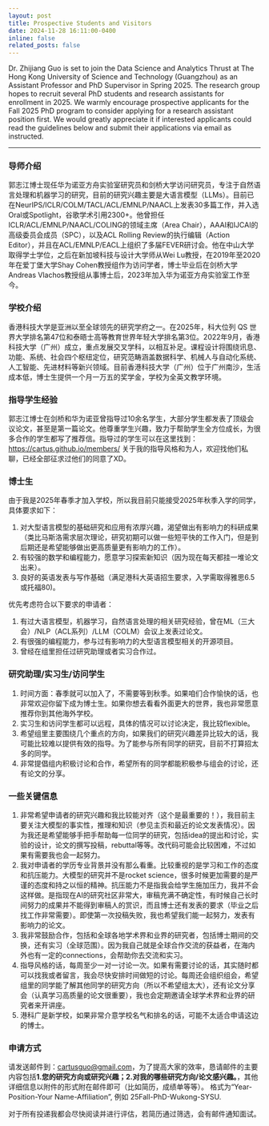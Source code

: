 ```yaml
---
layout: post
title: Prospective Students and Visitors
date: 2024-11-28 16:11:00-0400
inline: false
related_posts: false
---
```


Dr. Zhijiang Guo is set to join the Data Science and Analytics Thrust at The Hong Kong University of Science and Technology (Guangzhou) as an Assistant Professor and PhD Supervisor in Spring 2025. The research group hopes to recruit several PhD students and research assistants for enrollment in 2025. We warmly encourage prospective applicants for the Fall 2025 PhD program to consider applying for a research assistant position first. We would greatly appreciate it if interested applicants could read the guidelines below and submit their applications via email as instructed.

---

### 导师介绍

郭志江博士现任华为诺亚方舟实验室研究员和剑桥大学访问研究员，专注于自然语言处理和机器学习的研究，目前的研究兴趣主要是大语言模型（LLMs）。目前已在NeurIPS/ICLR/COLM/TACL/ACL/EMNLP/NAACL上发表30多篇工作，并入选Oral或Spotlight，谷歌学术引用2300+。他曾担任ICLR/ACL/EMNLP/NAACL/COLING的领域主席（Area Chair），AAAI和IJCAI的高级委员会成员（SPC），以及ACL Rolling Review的执行编辑（Action Editor），并且在ACL/EMNLP/EACL上组织了多届FEVER研讨会。他在中山大学取得学士学位，之后在新加坡科技与设计大学师从Wei Lu教授，在2019年至2020年在爱丁堡大学Shay Cohen教授组作为访问学者，博士毕业后在剑桥大学Andreas Vlachos教授组从事博士后，2023年加入华为诺亚方舟实验室工作至今。

### 学校介绍

香港科技大学是亚洲以至全球领先的研究学府之一。在2025年，科大位列 QS 世界大学排名第47位和泰晤士高等教育世界年轻大学排名第3位。2022年9月，香港科技大学（广州）成立，重点发展交叉学科，以相互补足。课程设计将围绕讯息、功能、系统、社会四个枢纽定位，研究范畴涵盖数据科学、机械人与自动化系统、人工智能、先进材料等新兴领域。目前香港科技大学（广州）位于广州南沙，生活成本低，博士生提供一个月一万五的奖学金，学校为全英文教学环境。

### 指导学生经验

郭志江博士在剑桥和华为诺亚曾指导过10余名学生，大部分学生都发表了顶级会议论文，甚至是第一篇论文。他尊重学生兴趣，致力于帮助学生全方位成长，为很多合作的学生都写了推荐信。指导过的学生可以在这里找到：https://cartus.github.io/members/ 关于我的指导风格和为人，欢迎找他们私聊，已经全部征求过他们的同意了XD。

### 博士生

由于我是2025年春季才加入学校，所以我目前只能接受2025年秋季入学的同学，具体要求如下：
1. 对大型语言模型的基础研究和应用有浓厚兴趣，渴望做出有影响力的科研成果（类比马斯洛需求层次理论，研究初期可以做一些短平快的工作入门，但是到后期还是希望能够做出更高质量更有影响力的工作）。
2. 有较强的数学和编程能力，愿意学习探索新知识（因为现在每天都挂一堆论文出来）。
3. 良好的英语发表与写作基础（满足港科大英语招生要求，入学需取得雅思6.5或托福80)。

优先考虑符合以下要求的申请者：
1. 有过大语言模型，机器学习，自然语言处理的相关研究经验，曾在ML（三大会）/NLP（ACL系列）/LLM（COLM）会议上发表过论文。
2. 有很强的编程能力，参与过有影响力的大型语言模型相关的开源项目。
3. 曾经在组里担任过研究助理或者实习合作过。

### 研究助理/实习生/访问学生

1. 时间方面：春季就可以加入了，不需要等到秋季。如果咱们合作愉快的话，也非常欢迎你留下成为博士生。如果你想去看看外面更大的世界，我也非常愿意推荐你到其他海外学校。
2. 实习生和访问学生都可以远程，具体的情况可以讨论决定，我比较flexible。
3. 希望组里主要围绕几个重点的方向，如果我们的研究兴趣差异比较大的话，我可能比较难以提供有效的指导。为了能参与所有同学的研究，目前不打算招太多的同学。
4. 非常提倡组内积极讨论和合作，希望所有的同学都能积极参与组会的讨论，还有论文的分享。

### 一些关键信息

1. 非常希望申请者的研究兴趣和我比较能对齐（这个是最重要的！），我目前主要关注大模型的事实性，推理和知识（参见主页和最近的论文发表情况）。因为我还是希望能够手把手帮助每一位同学的研究，包括idea的提出和讨论，实验的设计，论文的撰写投稿，rebuttal等等。改代码可能会比较困难，不过如果有需要我也会一起努力。
2. 我对申请者的学历专业背景并没有那么看重。比较重视的是学习和工作的态度和抗压能力。大模型的研究并不是rocket science，很多时候更加需要的是严谨的态度和持之以恒的精神。抗压能力不是指我会给学生施加压力，我并不会这样做。是指现在AI的研究社区非常大，审稿充满不确定性，有时候自己长时间努力的成果并不能得到审稿人的赏识，而且博士还有发表的要求（毕业之后找工作非常需要）。即使第一次投稿失败，我也希望我们能一起努力，发表有影响力的论文。
3. 我非常鼓励合作，包括和全球各地学术界和业界的研究者，包括博士期间的交换，还有实习（全球范围）。因为我自己就是全球合作交流的获益者，在海内外也有一定的connections，会帮助你去交流和实习。
4. 指导风格的话，每周至少一对一讨论一次。如果有需要讨论的话，其实随时都可以找我或者留言，我会尽快安排时间做短的讨论。每周还会组织组会，希望组里的同学能了解其他同学的研究方向（所以不希望组太大），还有论文分享会（认真学习高质量的论文很重要），我也会定期邀请全球学术界和业界的研究者来开讲座。
5. 港科广是新学校，如果非常介意学校名气和排名的话，可能不太适合申请这边的博士。

### 申请方式

请发送邮件到：cartusguo@gmail.com，为了提高大家的效率，恳请邮件的主要内容包括**1.您的研究方向或研究兴趣；2.对我的哪些研究方向/论文感兴趣。**，其他详细信息以附件的形式附在邮件即可（比如简历，成绩单等等）。
格式为“Year-Position-Your Name-Affiliation”, 例如 25Fall-PhD-Wukong-SYSU.

对于所有投递我都会尽快阅读并进行评估，若简历通过筛选，会有邮件通知面试。
